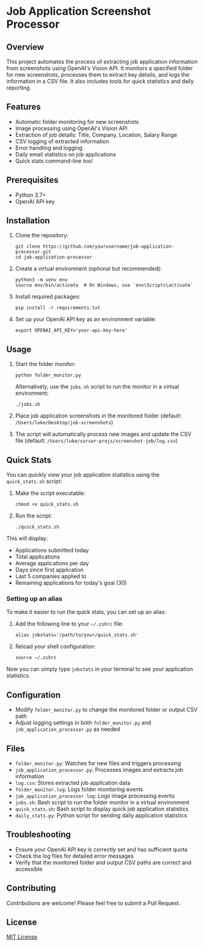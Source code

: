 # Job Application Screenshot Processor

## Overview
This project automates the process of extracting job application information from screenshots using OpenAI's Vision API. It monitors a specified folder for new screenshots, processes them to extract key details, and logs the information in a CSV file. It also includes tools for quick statistics and daily reporting.

## Features
- Automatic folder monitoring for new screenshots
- Image processing using OpenAI's Vision API
- Extraction of job details: Title, Company, Location, Salary Range
- CSV logging of extracted information
- Error handling and logging
- Daily email statistics on job applications
- Quick stats command-line tool

## Prerequisites
- Python 3.7+
- OpenAI API key

## Installation
1. Clone the repository:
   ```
   git clone https://github.com/yourusername/job-application-processor.git
   cd job-application-processor
   ```

2. Create a virtual environment (optional but recommended):
   ```
   python3 -m venv env
   source env/bin/activate  # On Windows, use `env\Scripts\activate`
   ```

3. Install required packages:
   ```
   pip install -r requirements.txt
   ```

4. Set up your OpenAI API key as an environment variable:
   ```
   export OPENAI_API_KEY='your-api-key-here'
   ```

## Usage
1. Start the folder monitor:
   ```
   python folder_monitor.py
   ```

   Alternatively, use the `jobs.sh` script to run the monitor in a virtual environment:
   ```
   ./jobs.sh
   ```

2. Place job application screenshots in the monitored folder (default: `/Users/luke/Desktop/job-screenshots`)

3. The script will automatically process new images and update the CSV file (default: `/Users/luke/cursor-projs/screenshot-job/log.csv`)

## Quick Stats
You can quickly view your job application statistics using the `quick_stats.sh` script:

1. Make the script executable:
   ```
   chmod +x quick_stats.sh
   ```

2. Run the script:
   ```
   ./quick_stats.sh
   ```

This will display:
- Applications submitted today
- Total applications
- Average applications per day
- Days since first application
- Last 5 companies applied to
- Remaining applications for today's goal (30)

### Setting up an alias
To make it easier to run the quick stats, you can set up an alias:

1. Add the following line to your `~/.zshrc` file:
   ```
   alias jobstats='/path/to/your/quick_stats.sh'
   ```

2. Reload your shell configuration:
   ```
   source ~/.zshrc
   ```

Now you can simply type `jobstats` in your terminal to see your application statistics.

## Configuration
- Modify `folder_monitor.py` to change the monitored folder or output CSV path
- Adjust logging settings in both `folder_monitor.py` and `job_application_processor.py` as needed

## Files
- `folder_monitor.py`: Watches for new files and triggers processing
- `job_application_processor.py`: Processes images and extracts job information
- `log.csv`: Stores extracted job application data
- `folder_monitor.log`: Logs folder monitoring events
- `job_application_processor.log`: Logs image processing events
- `jobs.sh`: Bash script to run the folder monitor in a virtual environment
- `quick_stats.sh`: Bash script to display quick job application statistics
- `daily_stats.py`: Python script for sending daily application statistics

## Troubleshooting
- Ensure your OpenAI API key is correctly set and has sufficient quota
- Check the log files for detailed error messages
- Verify that the monitored folder and output CSV paths are correct and accessible

## Contributing
Contributions are welcome! Please feel free to submit a Pull Request.

## License
[MIT License](LICENSE)

